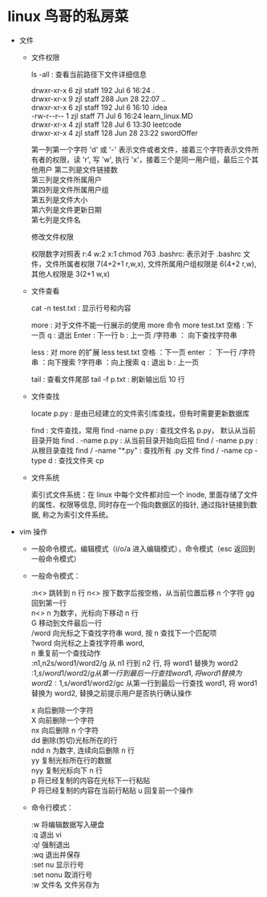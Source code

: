 # linux 鸟哥的私房菜
* 文件

    * 文件权限  
    
        ls -all : 查看当前路径下文件详细信息  
        
        drwxr-xr-x  6 zjl  staff  192 Jul  6 16:24 .  
        drwxr-xr-x  9 zjl  staff  288 Jun 28 22:07 ..  
        drwxr-xr-x  6 zjl  staff  192 Jul  6 16:10 .idea  
        -rw-r--r--  1 zjl  staff   71 Jul  6 16:24 learn_linux.MD  
        drwxr-xr-x  4 zjl  staff  128 Jul  6 13:30 leetcode  
        drwxr-xr-x  4 zjl  staff  128 Jun 28 23:22 swordOffer  
        
        第一列第一个字符 'd' 或 '-' 表示文件或者文件，接着三个字符表示文件所有者的权限，读 'r', 写 'w', 执行 'x'，接着三个是同一用户组，最后三个其他用户
        第二列是文件链接数  
        第三列是文件所属用户  
        第四列是文件所属用户组  
        第五列是文件大小  
        第六列是文件更新日期  
        第七列是文件名  
        
        修改文件权限
        
        权限数字对照表 r:4 w:2 x:1
        chmod 763 .bashrc: 表示对于 .bashrc 文件，文件所属者权限 7(4+2+1 r,w,x), 文件所属用户组权限是 6(4+2 r,w), 其他人权限是 3(2+1 w,x)
        
    * 文件查看
        
        cat -n test.txt : 显示行号和内容 
        
        more : 对于文件不能一行展示的使用 more 命令
        more test.txt
            空格     : 下一页
            q       : 退出
            Enter   : 下一行
            b       : 上一页
            /字符串  ： 向下查找字符串
        
        less : 对 more 的扩展
        less test.txt
            空格     ：下一页
            enter   ： 下一行
            /字符串  ：向下搜索
            ?字符串  ：向上搜索
            q       : 退出
            b       : 上一页    
          
        tail : 查看文件尾部
        tail -f p.txt : 刷新输出后 10 行
    
    * 文件查找
    
        locate p.py : 是由已经建立的文件索引库查找，但有时需要更新数据库
        
        find : 文件查找，常用
        find -name p.py : 查找文件名 p.py， 默认从当前目录开始
        find . -name p.py : 从当前目录开始向后招
        find / -name p.py : 从根目录查找
        find / -name "*.py" : 查找所有 .py 文件
        find / -name cp -type d : 查找文件夹 cp 
    
    * 文件系统
        
        索引式文件系统：在 linux 中每个文件都对应一个 inode, 里面存储了文件的属性、权限等信息, 同时存在一个指向数据区的指针, 通过指针链接到数据, 称之为索引文件系统。
        
* vim 操作
    
    * 一般命令模式，编辑模式（i/o/a 进入编辑模式），命令模式（esc 返回到一般命令模式）
    * 一般命令模式：
        
        :n<<Enter>>   跳转到 n 行
        n<<space>>    按下数字后按空格，从当前位置后移 n 个字符
        gg            回到第一行  
        n<<Enter>>    n 为数字，光标向下移动 n 行  
        G             移动到文件最后一行  
        /word         向光标之下查找字符串 word, 按 n 查找下一个匹配项  
        ?word         向光标之上查找字符串 word,  
        n             重复前一个查找动作  
        :n1,n2s/word1/word2/g   从 n1 行到 n2 行, 将 word1 替换为 word2  
        :1,$s/word1/word2/g     从第一行到最后一行查找 word1, 将 word1 替换为 word2  
        :1,$s/word1/word2/gc    从第一行到最后一行查找 word1, 将 word1 替换为 word2, 替换之前提示用户是否执行确认操作  
        
        x             向后删除一个字符  
        X             向前删除一个字符  
        nx            向后删除 n 个字符  
        dd            删除(剪切)光标所在的行  
        ndd           n 为数字, 连续向后删除 n 行  
        yy            复制光标所在行的数据  
        nyy           复制光标向下 n 行  
        p             将已经复制的内容在光标下一行粘贴  
        P             将已经复制的内容在当前行粘贴
        u             回复前一个操作  
        
    * 命令行模式：
    
        :w            将编辑数据写入硬盘  
        :q            退出 vi  
        :q!           强制退出  
        :wq           退出并保存  
        :set nu       显示行号  
        :set nonu     取消行号   
        :w 文件名      文件另存为  
        
     
        
        
        
        
        
        
        
        
        
        
        
        
        
        
        
        
        
        
        
        
        
        
         
        
